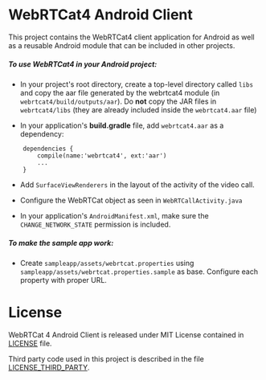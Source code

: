 WebRTCat4 Android Client
========================
This project contains the WebRTCat4 client application for Android as well as
a reusable Android module that can be included in other projects.

##### To use WebRTCat4 in your Android project:
- In your project's root directory, create a top-level directory called `libs` and copy the aar file generated by the webrtcat4 module (in `webrtcat4/build/outputs/aar`). Do **not** copy the JAR files in `webrtcat4/libs` (they are already included inside the `webrtcat4.aar` file)

- In your application's **build.gradle** file, add `webrtcat4.aar` as a dependency:

```
    dependencies {
        compile(name:'webrtcat4', ext:'aar')
        ...
    }
```

- Add `SurfaceViewRenderers` in the layout of the activity of the video call.

- Configure the WebRTCat object as seen in `WebRTCallActivity.java`

- In your application's `AndroidManifest.xml`, make sure the `CHANGE_NETWORK_STATE` permission is included.

##### To make the sample app work:
- Create `sampleapp/assets/webrtcat.properties` using `sampleapp/assets/webrtcat.properties.sample` as base. Configure each property with proper URL.

# License

WebRTCat 4 Android Client is released under MIT License contained in [LICENSE](LICENSE) file.

Third party code used in this project is described in the file [LICENSE_THIRD_PARTY](LICENSE_THIRD_PARTY).